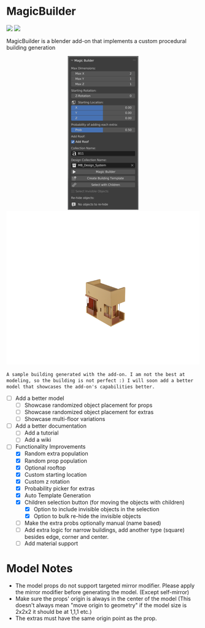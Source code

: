 # MagicBuilder


![](https://badgen.net/badge/Blender%20Version/3.5/orange?icon=https://simpleicons.now.sh/blender/fff) </img></a><a href="https://www.buymeacoffee.com/btapkan"> <img src="https://badgen.net/badge/icon/Buy%20Me%20A%20Coffee?icon=buymeacoffee&label&color=yellow"></a>


MagicBuilder is a blender add-on that implements a custom procedural building generation

<!-- Center images -->
<p align="center">
    <img src="img/toolbar.png" height="400">
    <img src="img/building.gif" height="400">
    
    A sample building generated with the add-on. I am not the best at modeling, so the building is not perfect :) I will soon add a better model that showcases the add-on's capabilities better.
</p>

- [ ] Add a better model
    - [ ] Showcase randomized object placement for props
    - [ ] Showcase randomized object placement for extras
    - [ ] Showcase multi-floor variations
- [ ] Add a better documentation
    - [ ] Add a tutorial
    - [ ] Add a wiki
- [ ] Functionality Improvements
    - [x] Random extra population
    - [x] Random prop population
    - [x] Optional rooftop
    - [x] Custom starting location
    - [x] Custom z rotation
    - [x] Probability picker for extras
    - [x] Auto Template Generation
    - [x] Children selection button (for moving the objects with children)
        - [x] Option to include invisible objects in the selection
        - [x] Option to bulk re-hide the invisible objects
    - [ ] Make the extra probs optionally manual (name based)
    - [ ] Add extra logic for narrow buildings, add another type (square) besides edge, corner and center.
    - [ ] Add material support 

# Model Notes
- The model props do not support targeted mirror modifier. Please apply the mirror modifier before generating the model. (Except self-mirror)
- Make sure the props' origin is always in the center of the model (This doesn't always mean "move origin to geometry" if the model size is 2x2x2 it should be at 1,1,1 etc.)
- The extras must have the same origin point as the prop.